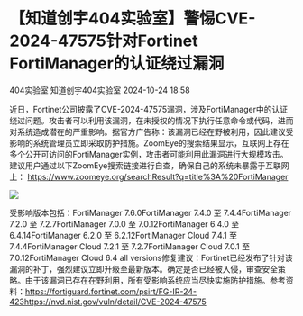 #  【知道创宇404实验室】警惕CVE-2024-47575针对Fortinet FortiManager的认证绕过漏洞   
404实验室  知道创宇404实验室   2024-10-24 18:58  
  
近日，Fortinet公司披露了CVE-2024-47575漏洞，涉及FortiManager中的认证绕过问题。攻击者可以利用该漏洞，在未授权的情况下执行任意命令或代码，进而对系统造成潜在的严重影响。据官方广告称：该漏洞已经在野被利用，因此建议受影响的系统管理员立即采取防护措施。ZoomEye的搜索结果显示，互联网上存在多个公开可访问的FortiManager实例，攻击者可能利用此漏洞进行大规模攻击。建议用户通过以下ZoomEye搜索链接进行自查，确保自己的系统未暴露于互联网上： https://www.zoomeye.org/searchResult?q=title%3A%20FortiManager  
  
![](https://mmbiz.qpic.cn/sz_mmbiz_png/3k9IT3oQhT0q8FFdibzl2pnYF2CbgpMvFdDdiaYOHgu1hP3NEnhaUhtesyyK7u4xcYUBeliamS5V27EIpp4St7j1A/640?wx_fmt=png "")  
  
受影响版本包括：FortiManager 7.6.0FortiManager 7.4.0 至 7.4.4FortiManager 7.2.0 至 7.2.7FortiManager 7.0.0 至 7.0.12FortiManager 6.4.0 至 6.4.14FortiManager 6.2.0 至 6.2.12FortiManager Cloud 7.4.1 至 7.4.4FortiManager Cloud 7.2.1 至 7.2.7FortiManager Cloud 7.0.1 至 7.0.12FortiManager Cloud 6.4 all versions修复建议：Fortinet已经发布了针对该漏洞的补丁，强烈建议立即升级至最新版本。确定是否已经被入侵，审查安全策略。由于该漏洞已存在在野利用，所有受影响系统应当尽快实施防护措施。参考资料：https://fortiguard.fortinet.com/psirt/FG-IR-24-423https://nvd.nist.gov/vuln/detail/CVE-2024-47575  
  
